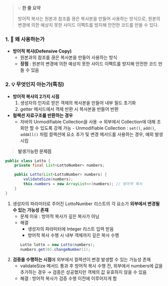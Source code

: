 > 💡 **한 줄 요약**
>
> 방어적 복사는 원본과 참조를 끊은 복사본을 만들어 사용하는 방식으로, 원본의 변경에 의한 예상치 못한 사이드 이펙트를 방지해 안전한 코드를 만들 수 있다.

### 1. 🤔 왜 사용하는가

- **방어적 복사(Defensive Copy)**
  - 원본과의 참조를 끊은 복사본을 만들어 사용하는 방식
  - **장점** : 원본의 변경에 의한 예상치 못한 사이드 이펙트를 방지해 안전한 코드 만들 수 있음

### 2. 💡 무엇인지 아는가(특징)

- **방어적 복사의 2가지 시점**
  1. 생성자의 인자로 받은 객체의 복사본을 만들어 내부 필드 초기화
  2. getter 메서드에서 객체 반환 시 복사본을 반들어 반환
- **컬렉션 자료구조를 반환하는 경우**
  - 자바의 Unmodifiable Collection을 사용
    → 외부에서 Collection에 대해 조회만 할 수 있도록 강제 가능 - Unmodifiable Collection
    : `set()`, `add()`, `addAll()` 처럼 컬렉션에 요소 추가 및 변경 메서드를 사용하는 경우, 예외 발생시킴

> **발생가능한 문제점**

```java
public class Lotto {
	private final List<LottoNumber> numbers;

	public Lotto(List<LottoNumber> numbers) {
		validateSize(numbers);
		this.numbers = new ArrayList<>(numbers); // 방어적 복사
	}
}
```

1. 생성자의 파라미터로 주어진 LottoNumber 리스트의 각 요소가 **외부에서 변경될 수 있는 가능성 존재**
   - 문제 이유 : 방어적 복사가 깊은 복사가 아님
   - 해결
     - 생성자의 파라미터에 Integer 리스트 입력 받음
     - 방어적 복사 수행 시 내부 객체까지 깊은 복사 수행
     ```java
     Lotto lotto = new Lotto(numbers);
     numbers.get(0).changeNumber(1);
     ```
2. **검증을 수행하는 시점**에 외부에서 컬렉션이 변경 발생할 수 있는 가능성 존재
   - validateSize 메서드 통과 후 방어적 복사 수행 전, 외부에서 numbers에 값을 추가하는 경우
     → 검증은 성공했지만 객체의 값 유효하지 않을 수 있음
   - 해결 : 방어적 복사가 검증 수행 이전에 이루어지게 함
